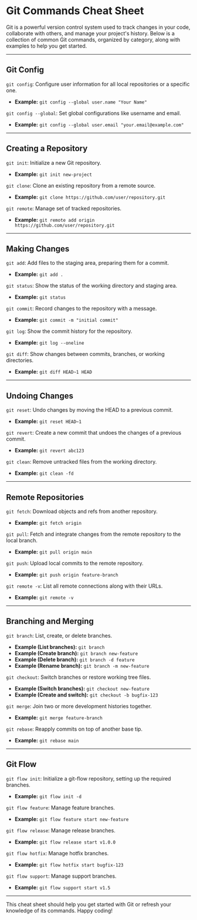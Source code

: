 # **Git Commands Cheat Sheet**

Git is a powerful version control system used to track changes in your code, collaborate with others, and manage your project's history. Below is a collection of common Git commands, organized by category, along with examples to help you get started.

---

## **Git Config**

`git config`: Configure user information for all local repositories or a specific one.

- **Example:** `git config --global user.name "Your Name"`

`git config --global`: Set global configurations like username and email.

- **Example:** `git config --global user.email "your.email@example.com"`

---

## **Creating a Repository**

`git init`: Initialize a new Git repository.

- **Example:** `git init new-project`

`git clone`: Clone an existing repository from a remote source.

- **Example:** `git clone https://github.com/user/repository.git`

`git remote`: Manage set of tracked repositories.

- **Example:** `git remote add origin https://github.com/user/repository.git`

---

## **Making Changes**

`git add`: Add files to the staging area, preparing them for a commit.

- **Example:** `git add .`

`git status`: Show the status of the working directory and staging area.

- **Example:** `git status`

`git commit`: Record changes to the repository with a message.

- **Example:** `git commit -m "initial commit"`

`git log`: Show the commit history for the repository.

- **Example:** `git log --oneline`

`git diff`: Show changes between commits, branches, or working directories.

- **Example:** `git diff HEAD~1 HEAD`

---

## **Undoing Changes**

`git reset`: Undo changes by moving the HEAD to a previous commit.

- **Example:** `git reset HEAD~1`

`git revert`: Create a new commit that undoes the changes of a previous commit.

- **Example:** `git revert abc123`

`git clean`: Remove untracked files from the working directory.

- **Example:** `git clean -fd`

---

## **Remote Repositories**

`git fetch`: Download objects and refs from another repository.

- **Example:** `git fetch origin`

`git pull`: Fetch and integrate changes from the remote repository to the local branch.

- **Example:** `git pull origin main`

`git push`: Upload local commits to the remote repository.

- **Example:** `git push origin feature-branch`

`git remote -v`: List all remote connections along with their URLs.

- **Example:** `git remote -v`

---

## **Branching and Merging**

`git branch`: List, create, or delete branches.

- **Example (List branches):** `git branch`
- **Example (Create branch):** `git branch new-feature`
- **Example (Delete branch):** `git branch -d feature`
- **Example (Rename branch):** `git branch -m new-feature`

`git checkout`: Switch branches or restore working tree files.

- **Example (Switch branches):** `git checkout new-feature`
- **Example (Create and switch):** `git checkout -b bugfix-123`

`git merge`: Join two or more development histories together.

- **Example:** `git merge feature-branch`

`git rebase`: Reapply commits on top of another base tip.

- **Example:** `git rebase main`

---

## **Git Flow**

`git flow init`: Initialize a git-flow repository, setting up the required branches.

- **Example:** `git flow init -d`

`git flow feature`: Manage feature branches.

- **Example:** `git flow feature start new-feature`

`git flow release`: Manage release branches.

- **Example:** `git flow release start v1.0.0`

`git flow hotfix`: Manage hotfix branches.

- **Example:** `git flow hotfix start bugfix-123`

`git flow support`: Manage support branches.

- **Example:** `git flow support start v1.5`

---

This cheat sheet should help you get started with Git or refresh your knowledge of its commands. Happy coding!
